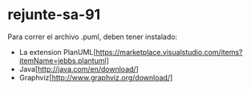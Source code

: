# rejunte-sa-91
Para correr el archivo .puml, deben tener instalado:
- La extension PlanUML[https://marketplace.visualstudio.com/items?itemName=jebbs.plantuml]
- Java[http://java.com/en/download/]
- Graphviz[http://www.graphviz.org/download/]